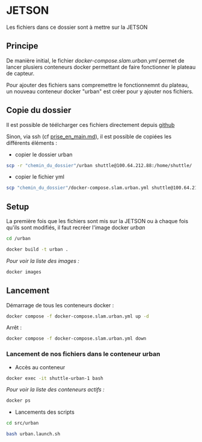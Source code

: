 # JETSON

Les fichiers dans ce dossier sont à mettre sur la JETSON 

## Principe

De manière initial, le fichier *docker-compose.slam.urban.yml* permet de lancer plusiers conteneurs docker permettant de faire fonctionner le plateau de capteur. 

Pour ajouter des fichiers sans compremettre le fonctionnemnt du plateau, un nouveau conteneur docker "urban" est créer pour y ajouter nos fichiers.

## Copie du dossier

Il est possible de téélcharger ces fichiers directement depuis [github](https://github.com/ChristopheDubois4/BE_Urbanloop_2024/tree/main/JETSON)

Sinon, via ssh (cf [prise_en_main.md](https://github.com/ChristopheDubois4/BE_Urbanloop_2024/blob/main/Documentation/prise_en_main.md)), il est possible de copiées les différents éléments : 


- copier le dossier urban

``` bash
scp -r "chemin_du_dossier"/urban shuttle@100.64.212.88:/home/shuttle/
```

- copier le fichier yml

``` bash
scp "chemin_du_dossier"/docker-compose.slam.urban.yml shuttle@100.64.212.88:/home/shuttle/
```

## Setup

La première fois que les fichiers sont mis sur la JETSON ou à chaque fois qu'ils sont modifiés, il faut recréer l'image docker *urban*

``` bash
cd /urban
```
``` bash
docker build -t urban .
```

*Pour voir la liste des images :*

``` bash
docker images
```

## Lancement

Démarrage de tous les conteneurs docker :

``` bash
docker compose -f docker-compose.slam.urban.yml up -d
```

Arrêt :

``` bash
docker compose -f docker-compose.slam.urban.yml down
```

### Lancement de nos fichiers dans le conteneur urban

- Accès au conteneur

``` bash
docker exec -it shuttle-urban-1 bash
```

*Pour voir la liste des conteneurs actifs :*

``` bash
docker ps
```

- Lancements des scripts

``` bash
cd src/urban
```
``` bash
bash urban.launch.sh
```



